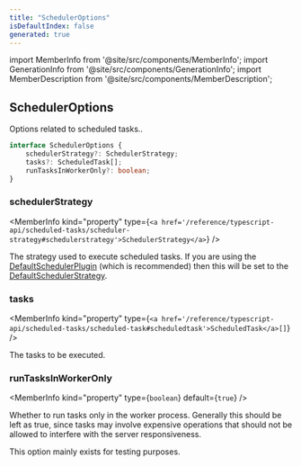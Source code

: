 ```yaml
---
title: "SchedulerOptions"
isDefaultIndex: false
generated: true
---
```

<!-- This file was generated from the Vendure source. Do not modify. Instead, re-run the "docs:build" script -->
import MemberInfo from '@site/src/components/MemberInfo';
import GenerationInfo from '@site/src/components/GenerationInfo';
import MemberDescription from '@site/src/components/MemberDescription';


## SchedulerOptions

<GenerationInfo sourceFile="packages/core/src/config/vendure-config.ts" sourceLine="977" packageName="@vendure/core" since="3.3.0" />

Options related to scheduled tasks..

```ts title="Signature"
interface SchedulerOptions {
    schedulerStrategy?: SchedulerStrategy;
    tasks?: ScheduledTask[];
    runTasksInWorkerOnly?: boolean;
}
```

<div className="members-wrapper">

### schedulerStrategy

<MemberInfo kind="property" type={`<a href='/reference/typescript-api/scheduled-tasks/scheduler-strategy#schedulerstrategy'>SchedulerStrategy</a>`}   />

The strategy used to execute scheduled tasks. If you are using the
<a href='/reference/typescript-api/scheduled-tasks/default-scheduler-plugin#defaultschedulerplugin'>DefaultSchedulerPlugin</a> (which is recommended) then this will be set to the
<a href='/reference/typescript-api/scheduled-tasks/default-scheduler-strategy#defaultschedulerstrategy'>DefaultSchedulerStrategy</a>.
### tasks

<MemberInfo kind="property" type={`<a href='/reference/typescript-api/scheduled-tasks/scheduled-task#scheduledtask'>ScheduledTask</a>[]`}   />

The tasks to be executed.
### runTasksInWorkerOnly

<MemberInfo kind="property" type={`boolean`} default={`true`}   />

Whether to run tasks only in the worker process. Generally this should
be left as true, since tasks may involve expensive operations that should
not be allowed to interfere with the server responsiveness.

This option mainly exists for testing purposes.


</div>
